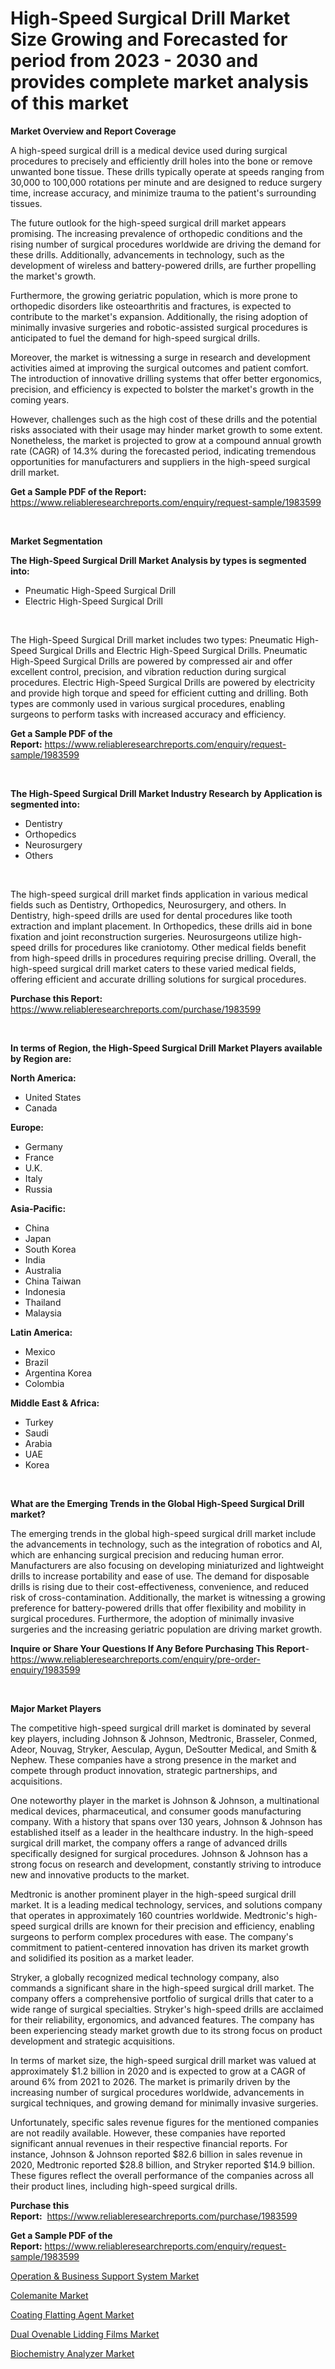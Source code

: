<p><h1>High-Speed Surgical Drill Market Size Growing and Forecasted for period from 2023 - 2030 and provides complete market analysis of this market</h1></p><p><strong>Market Overview and Report Coverage</strong></p>
<p><p>A high-speed surgical drill is a medical device used during surgical procedures to precisely and efficiently drill holes into the bone or remove unwanted bone tissue. These drills typically operate at speeds ranging from 30,000 to 100,000 rotations per minute and are designed to reduce surgery time, increase accuracy, and minimize trauma to the patient's surrounding tissues.</p><p>The future outlook for the high-speed surgical drill market appears promising. The increasing prevalence of orthopedic conditions and the rising number of surgical procedures worldwide are driving the demand for these drills. Additionally, advancements in technology, such as the development of wireless and battery-powered drills, are further propelling the market's growth.</p><p>Furthermore, the growing geriatric population, which is more prone to orthopedic disorders like osteoarthritis and fractures, is expected to contribute to the market's expansion. Additionally, the rising adoption of minimally invasive surgeries and robotic-assisted surgical procedures is anticipated to fuel the demand for high-speed surgical drills.</p><p>Moreover, the market is witnessing a surge in research and development activities aimed at improving the surgical outcomes and patient comfort. The introduction of innovative drilling systems that offer better ergonomics, precision, and efficiency is expected to bolster the market's growth in the coming years.</p><p>However, challenges such as the high cost of these drills and the potential risks associated with their usage may hinder market growth to some extent. Nonetheless, the market is projected to grow at a compound annual growth rate (CAGR) of 14.3% during the forecasted period, indicating tremendous opportunities for manufacturers and suppliers in the high-speed surgical drill market.</p></p>
<p><strong>Get a Sample PDF of the Report:</strong> <a href="https://www.reliableresearchreports.com/enquiry/request-sample/1983599">https://www.reliableresearchreports.com/enquiry/request-sample/1983599</a></p>
<p>&nbsp;</p>
<p><strong>Market Segmentation</strong></p>
<p><strong>The High-Speed Surgical Drill Market Analysis by types is segmented into:</strong></p>
<p><ul><li>Pneumatic High-Speed Surgical Drill</li><li>Electric High-Speed Surgical Drill</li></ul></p>
<p>&nbsp;</p>
<p><p>The High-Speed Surgical Drill market includes two types: Pneumatic High-Speed Surgical Drills and Electric High-Speed Surgical Drills. Pneumatic High-Speed Surgical Drills are powered by compressed air and offer excellent control, precision, and vibration reduction during surgical procedures. Electric High-Speed Surgical Drills are powered by electricity and provide high torque and speed for efficient cutting and drilling. Both types are commonly used in various surgical procedures, enabling surgeons to perform tasks with increased accuracy and efficiency.</p></p>
<p><strong>Get a Sample PDF of the Report:</strong>&nbsp;<a href="https://www.reliableresearchreports.com/enquiry/request-sample/1983599">https://www.reliableresearchreports.com/enquiry/request-sample/1983599</a></p>
<p>&nbsp;</p>
<p><strong>The High-Speed Surgical Drill Market Industry Research by Application is segmented into:</strong></p>
<p><ul><li>Dentistry</li><li>Orthopedics</li><li>Neurosurgery</li><li>Others</li></ul></p>
<p>&nbsp;</p>
<p><p>The high-speed surgical drill market finds application in various medical fields such as Dentistry, Orthopedics, Neurosurgery, and others. In Dentistry, high-speed drills are used for dental procedures like tooth extraction and implant placement. In Orthopedics, these drills aid in bone fixation and joint reconstruction surgeries. Neurosurgeons utilize high-speed drills for procedures like craniotomy. Other medical fields benefit from high-speed drills in procedures requiring precise drilling. Overall, the high-speed surgical drill market caters to these varied medical fields, offering efficient and accurate drilling solutions for surgical procedures.</p></p>
<p><strong>Purchase this Report:</strong>&nbsp; <a href="https://www.reliableresearchreports.com/purchase/1983599">https://www.reliableresearchreports.com/purchase/1983599</a></p>
<p>&nbsp;</p>
<p><strong>In terms of Region, the High-Speed Surgical Drill Market Players available by Region are:</strong></p>
<p>
    <p> <strong> North America: </strong>
        <ul>
            <li>United States</li>
            <li>Canada</li>
        </ul>
        </p> 
    <p> <strong> Europe: </strong>
        <ul>
            <li>Germany</li>
            <li>France</li>
            <li>U.K.</li>
            <li>Italy</li>
            <li>Russia</li>
        </ul>
        </p> 
    <p> <strong> Asia-Pacific: </strong>
        <ul>
            <li>China</li>
            <li>Japan</li>
            <li>South Korea</li>
            <li>India</li>
            <li>Australia</li>
            <li>China Taiwan</li>
            <li>Indonesia</li>
            <li>Thailand</li>
            <li>Malaysia</li>
        </ul>
        </p> 
    <p> <strong> Latin America: </strong>
        <ul>
            <li>Mexico</li>
            <li>Brazil</li>
            <li>Argentina Korea</li>
            <li>Colombia</li>
        </ul>
        </p> 
    <p> <strong> Middle East & Africa: </strong>
        <ul>
            <li>Turkey</li>
            <li>Saudi</li>
            <li>Arabia</li>
            <li>UAE</li>
            <li>Korea</li>
        </ul>
    </p>
    </p>
<p>&nbsp;</p>
<p><strong>What are the Emerging Trends in the Global High-Speed Surgical Drill market?</strong></p>
<p><p>The emerging trends in the global high-speed surgical drill market include the advancements in technology, such as the integration of robotics and AI, which are enhancing surgical precision and reducing human error. Manufacturers are also focusing on developing miniaturized and lightweight drills to increase portability and ease of use. The demand for disposable drills is rising due to their cost-effectiveness, convenience, and reduced risk of cross-contamination. Additionally, the market is witnessing a growing preference for battery-powered drills that offer flexibility and mobility in surgical procedures. Furthermore, the adoption of minimally invasive surgeries and the increasing geriatric population are driving market growth.</p></p>
<p><strong>Inquire or Share Your Questions If Any Before Purchasing This Report</strong>- <a href="https://www.reliableresearchreports.com/enquiry/pre-order-enquiry/1983599">https://www.reliableresearchreports.com/enquiry/pre-order-enquiry/1983599</a></p>
<p>&nbsp;</p>
<p><strong>Major Market Players</strong></p>
<p><p>The competitive high-speed surgical drill market is dominated by several key players, including Johnson & Johnson, Medtronic, Brasseler, Conmed, Adeor, Nouvag, Stryker, Aesculap, Aygun, DeSoutter Medical, and Smith & Nephew. These companies have a strong presence in the market and compete through product innovation, strategic partnerships, and acquisitions.</p><p>One noteworthy player in the market is Johnson & Johnson, a multinational medical devices, pharmaceutical, and consumer goods manufacturing company. With a history that spans over 130 years, Johnson & Johnson has established itself as a leader in the healthcare industry. In the high-speed surgical drill market, the company offers a range of advanced drills specifically designed for surgical procedures. Johnson & Johnson has a strong focus on research and development, constantly striving to introduce new and innovative products to the market.</p><p>Medtronic is another prominent player in the high-speed surgical drill market. It is a leading medical technology, services, and solutions company that operates in approximately 160 countries worldwide. Medtronic's high-speed surgical drills are known for their precision and efficiency, enabling surgeons to perform complex procedures with ease. The company's commitment to patient-centered innovation has driven its market growth and solidified its position as a market leader.</p><p>Stryker, a globally recognized medical technology company, also commands a significant share in the high-speed surgical drill market. The company offers a comprehensive portfolio of surgical drills that cater to a wide range of surgical specialties. Stryker's high-speed drills are acclaimed for their reliability, ergonomics, and advanced features. The company has been experiencing steady market growth due to its strong focus on product development and strategic acquisitions.</p><p>In terms of market size, the high-speed surgical drill market was valued at approximately $1.2 billion in 2020 and is expected to grow at a CAGR of around 6% from 2021 to 2026. The market is primarily driven by the increasing number of surgical procedures worldwide, advancements in surgical techniques, and growing demand for minimally invasive surgeries.</p><p>Unfortunately, specific sales revenue figures for the mentioned companies are not readily available. However, these companies have reported significant annual revenues in their respective financial reports. For instance, Johnson & Johnson reported $82.6 billion in sales revenue in 2020, Medtronic reported $28.8 billion, and Stryker reported $14.9 billion. These figures reflect the overall performance of the companies across all their product lines, including high-speed surgical drills.</p></p>
<p><strong>Purchase this Report:</strong>&nbsp;&nbsp;<a href="https://www.reliableresearchreports.com/purchase/1983599">https://www.reliableresearchreports.com/purchase/1983599</a></p>
<p></p>
<p><strong>Get a Sample PDF of the Report:</strong>&nbsp;<a href="https://www.reliableresearchreports.com/enquiry/request-sample/1983599">https://www.reliableresearchreports.com/enquiry/request-sample/1983599</a></p>
<p><p><a href="https://github.com/ChiragRp1/Market-Research-Report-List-1/blob/main/operation-business-support-system-market.md">Operation & Business Support System Market</a></p><p><a href="https://medium.com/@marilynadams76/colemanite-market-exploring-market-share-market-trends-and-future-growth-a4e162ff5ed8">Colemanite Market</a></p><p><a href="https://www.linkedin.com/pulse/coating-flatting-agent-market-research-report-provides-thorough-yw7ce/">Coating Flatting Agent Market</a></p><p><a href="https://www.linkedin.com/pulse/dual-ovenable-lidding-films-market-challenges-opportunities-tb7qe/">Dual Ovenable Lidding Films Market</a></p><p><a href="https://github.com/BryceTownsendr/Market-Research-Report-List-1/blob/main/biochemistry-analyzer-market.md">Biochemistry Analyzer Market</a></p></p>